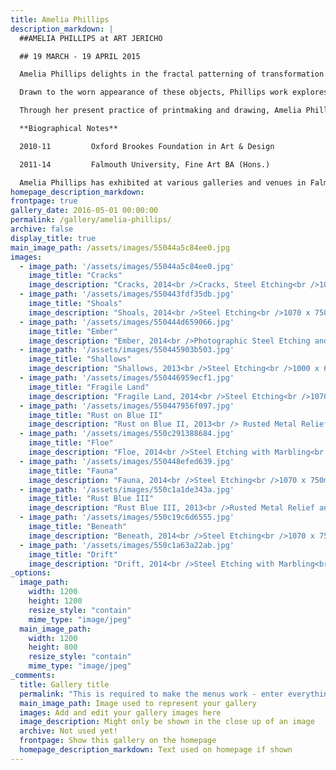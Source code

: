 ```yaml
---
title: Amelia Phillips
description_markdown: |
  ##AMELIA PHILLIPS at ART JERICHO  

  ## 19 MARCH - 19 APRIL 2015

  Amelia Phillips delights in the fractal patterning of transformation. Her etchings charter us on an exploration of an infinite and seemingly chaotic universe. Fascinated by the process of deterioration, the artist is constantly hunting down objects and surfaces that are weathered and transformed by both man and nature.

  Drawn to the worn appearance of these objects, Phillips work explores an absorbing sense of time’s passing, echoing the trail that it leaves behind.  Her art marvels at these temporal veins of the past, picking up the thread to embellish by hand the unending stories and surprises they tell.

  Through her present practice of printmaking and drawing, Amelia Phillips creates etchings that are organic in texture and sensibility, in pursuit of an unexpected and unconventional beauty. 

  **Biographical Notes**

  2010-11         Oxford Brookes Foundation in Art & Design

  2011-14         Falmouth University, Fine Art BA (Hons.)

  Amelia Phillips has exhibited at various galleries and venues in Falmouth during her three years at Falmouth University and subsequently at IO Gallery, Brighton and at the Artists’ Open House Festival in Hove.
homepage_description_markdown: 
frontpage: true
gallery_date: 2016-05-01 00:00:00
permalink: /gallery/amelia-phillips/
archive: false
display_title: true
main_image_path: /assets/images/55044a5c84ee0.jpg
images:
  - image_path: '/assets/images/55044a5c84ee0.jpg'
    image_title: "Cracks"
    image_description: "Cracks, 2014<br />Cracks, Steel Etching<br />1070 x 750mm"
  - image_path: '/assets/images/550443fdf35db.jpg'
    image_title: "Shoals"
    image_description: "Shoals, 2014<br />Steel Etching<br />1070 x 750 mm"
  - image_path: '/assets/images/550444d659066.jpg'
    image_title: "Ember"
    image_description: "Ember, 2014<br />Photographic Steel Etching and Rusted Metal Relief<br />990 x 700 mm"
  - image_path: '/assets/images/550445903b503.jpg'
    image_title: "Shallows"
    image_description: "Shallows, 2013<br />Steel Etching<br />1000 x 670 mm"
  - image_path: '/assets/images/550446959ecf1.jpg'
    image_title: "Fragile Land"
    image_description: "Fragile Land, 2014<br />Steel Etching<br />1070 X 750mm"
  - image_path: '/assets/images/550447956f097.jpg'
    image_title: "Rust on Blue II"
    image_description: "Rust on Blue II, 2013<br /> Rusted Metal Relief and Monoprint<br /> 880x 640 mm"
  - image_path: '/assets/images/550c291388684.jpg'
    image_title: "Floe"
    image_description: "Floe, 2014<br />Steel Etching with Marbling<br />990 x 685 mm<br />&amp;pound;500"
  - image_path: '/assets/images/550448efed639.jpg'
    image_title: "Fauna"
    image_description: "Fauna, 2014<br />Steel Etching<br />1070 x 750mm"
  - image_path: '/assets/images/550c1a1de343a.jpg'
    image_title: "Rust Blue III"
    image_description: "Rust Blue III, 2013<br />Rusted Metal Relief and Monoprint<br />880 x 640 mm<br />&amp;pound;550 SOLD"
  - image_path: '/assets/images/550c19c6d6555.jpg'
    image_title: "Beneath"
    image_description: "Beneath, 2014<br />Steel Etching<br />1070 x 750 mm<br />&amp;pound;500 framed"
  - image_path: '/assets/images/550c1a63a22ab.jpg'
    image_title: "Drift"
    image_description: "Drift, 2014<br />Steel Etching with Marbling<br />990 x 685 mm<br />&amp;pound;550 framed"    
_options:
  image_path:
    width: 1200
    height: 1200
    resize_style: "contain"
    mime_type: "image/jpeg"
  main_image_path:
    width: 1200
    height: 800
    resize_style: "contain"
    mime_type: "image/jpeg"
_comments:
  title: Gallery title
  permalink: "This is required to make the menus work - enter everything in lower case, no digits, no spaces in this format /gallery/my-new-gallery/"
  main_image_path: Image used to represent your gallery
  images: Add and edit your gallery images here
  image_description: Might only be shown in the close up of an image
  archive: Not used yet!
  frontpage: Show this gallery on the homepage
  homepage_description_markdown: Text used on homepage if shown
---
```

